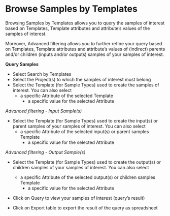 # Browse Samples by Templates
Browsing Samples by Templates allows you to query the samples of interest based on Templates, Template attributes and attribute’s values of the samples of interest.

Moreover, Advanced filtering allows you to further refine your query based on Templates, Template attributes and attribute’s values of (indirect) parents and/or children (inputs and/or outputs) samples of your samples of interest.

**Query Samples**
* Select Search by Templates
* Select the Project(s) to which the samples of interest must belong
* Select the Template (for Sample Types) used to create the samples of interest. You can also select
  * a specific Attribute of the selected Template
    * a specific value for the selected Attribute

*Advanced filtering - Input Sample(s)*
* Select the Template (for Sample Types) used to create the input(s) or parent samples of your samples of interest. You can also select
  * a specific Attribute of the selected input(s) or parent samples Template
    * a specific value for the selected Attribute

*Advanced filtering - Output Sample(s)*
* Select the Template (for Sample Types) used to create the output(s) or children samples of your samples of interest. You can also select
  * a specific Attribute of the selected output(s) or children samples Template
    * a specific value for the selected Attribute

* Click on Query to view your samples of interest (query’s result)
* Click on Export table to export the result of the query as spreadsheet